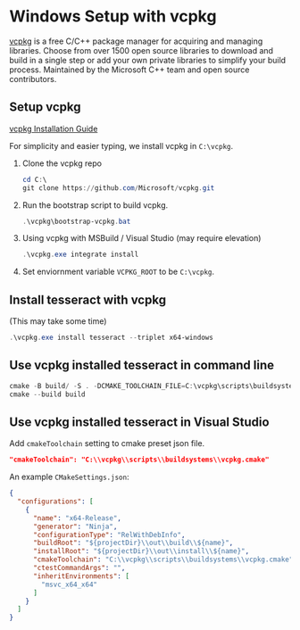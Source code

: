 # Windows Setup with vcpkg

[vcpkg](https://vcpkg.io/en/) is a free C/C++ package manager for acquiring and managing libraries. Choose from over
1500 open source libraries to download and build in a single step or add your own private libraries to simplify your
build process. Maintained by the Microsoft C++ team and open source contributors.

## Setup vcpkg

[vcpkg Installation Guide](https://vcpkg.io/en/getting-started)

For simplicity and easier typing, we install vcpkg in `C:\vcpkg`.

1. Clone the vcpkg repo

    ``` ps1
    cd C:\
    git clone https://github.com/Microsoft/vcpkg.git
    ```

1. Run the bootstrap script to build vcpkg.

    ```ps1
    .\vcpkg\bootstrap-vcpkg.bat
    ```

1. Using vcpkg with MSBuild / Visual Studio (may require elevation)

    ```ps1
    .\vcpkg.exe integrate install
    ```

1. Set enviornment variable `VCPKG_ROOT` to be `C:\vcpkg`.

## Install tesseract with vcpkg

(This may take some time)

```ps1
.\vcpkg.exe install tesseract --triplet x64-windows
```

## Use vcpkg installed tesseract in command line

```ps1
cmake -B build/ -S . -DCMAKE_TOOLCHAIN_FILE=C:\vcpkg\scripts\buildsystems\vcpkg.cmake
cmake --build build
```

## Use vcpkg installed tesseract in Visual Studio

Add `cmakeToolchain` setting to cmake preset json file.

``` json
"cmakeToolchain": "C:\\vcpkg\\scripts\\buildsystems\\vcpkg.cmake"
```

An example `CMakeSettings.json`:

```json
{
  "configurations": [
    {
      "name": "x64-Release",
      "generator": "Ninja",
      "configurationType": "RelWithDebInfo",
      "buildRoot": "${projectDir}\\out\\build\\${name}",
      "installRoot": "${projectDir}\\out\\install\\${name}",
      "cmakeToolchain": "C:\\vcpkg\\scripts\\buildsystems\\vcpkg.cmake",
      "ctestCommandArgs": "",
      "inheritEnvironments": [
        "msvc_x64_x64"
      ]
    }
  ]
}
```

